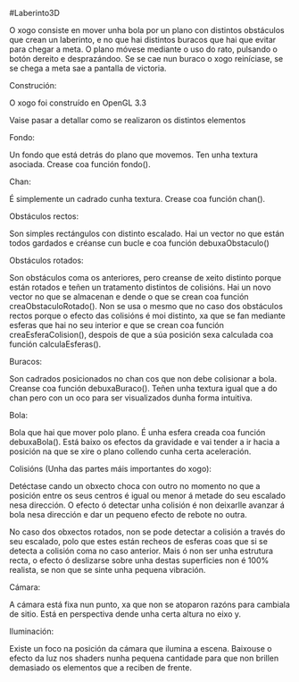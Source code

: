 #Laberinto3D

O xogo consiste en mover unha bola por un plano con distintos obstáculos que crean un laberinto, e no que hai distintos buracos que hai que evitar para chegar a meta.
O plano móvese mediante o uso do rato, pulsando o botón dereito e desprazándoo.
Se se cae nun buraco o xogo reiníciase, se se chega a meta sae a pantalla de victoria.


Construción:

O xogo foi construído en OpenGL 3.3

Vaise pasar a detallar como se realizaron os distintos elementos

Fondo:

Un fondo que está detrás do plano que movemos. Ten unha textura asociada. Crease coa función fondo().

Chan:

É simplemente un cadrado cunha textura. Crease coa función chan().

Obstáculos rectos:

Son simples rectángulos con distinto escalado. Hai un vector no que están todos gardados e créanse cun bucle e coa función debuxaObstaculo()

Obstáculos rotados:

Son obstáculos coma os anteriores, pero creanse de xeito distinto porque están rotados e teñen un tratamento distintos de colisións. Hai un novo vector no que se
almacenan e dende o que se crean coa función creaObstaculoRotado(). Non se usa o mesmo que no caso dos obstáculos rectos porque o efecto das colisións é moi distinto,
xa que se fan mediante esferas que hai no seu interior e que se crean coa función creaEsferaColision(), despois de que a súa posición sexa calculada coa función 
calculaEsferas().

Buracos:

Son cadrados posicionados no chan cos que non debe colisionar a bola. Creanse coa función debuxaBuraco(). Teñen unha textura igual que a do chan pero con un oco para
ser visualizados dunha forma intuitiva.

Bola:

Bola que hai que mover polo plano. É unha esfera creada coa función debuxaBola(). Está baixo os efectos da gravidade e vai tender a ir hacia a posición na que se xire
o plano collendo cunha certa aceleración.

Colisións (Unha das partes máis importantes do xogo):

Detéctase cando un obxecto choca con outro no momento no que a posición entre os seus centros é igual ou menor á metade do seu escalado nesa dirección. O efecto ó
detectar unha colisión é non deixarlle avanzar á bola nesa dirección e dar un pequeno efecto de rebote no outra.

No caso dos obxectos rotados, non se pode detectar a colisión a través do seu escalado, polo que estes están recheos de esferas coas que si se detecta a colisión
coma no caso anterior. Mais ó non ser unha estrutura recta, o efecto ó deslizarse sobre unha destas superficies non é 100% realista, se non que se sinte unha pequena
vibración.

Cámara:

A cámara está fixa nun punto, xa que non se atoparon razóns para cambiala de sitio. Está en perspectiva dende unha certa altura no eixo y.

Iluminación:

Existe un foco na posición da cámara que ilumina a escena. Baixouse o efecto da luz nos shaders nunha pequena cantidade para que non brillen demasiado os elementos
que a reciben de frente.
